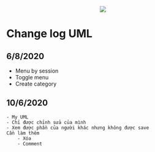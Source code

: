 <p align="center"><img src="https://laravel.com/assets/img/components/logo-laravel.svg"></p>

# Change log UML 
## 6/8/2020
- Menu by session
- Toggle menu
- Create category

## 10/6/2020
    - My UML
    - Chỉ được chỉnh sửa của mình
    - Xem được phần của người khác nhưng không được save
    Cần làm thêm
        - Xóa
        - Comment

